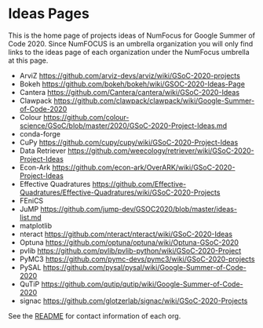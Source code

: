 
# Ideas Pages

This is the home page of projects ideas of NumFocus for Google Summer of Code 2020.
Since NumFOCUS is an umbrella organization you will only find links to the ideas
page of each organization under the NumFocus umbrella at this page.


- ArviZ https://github.com/arviz-devs/arviz/wiki/GSoC-2020-projects
- Bokeh https://github.com/bokeh/bokeh/wiki/GSOC-2020-Ideas-Page
- Cantera https://github.com/Cantera/cantera/wiki/GSoC-2020-Ideas
- Clawpack https://github.com/clawpack/clawpack/wiki/Google-Summer-of-Code-2020
- Colour https://github.com/colour-science/GSoC/blob/master/2020/GSoC-2020-Project-Ideas.md
- conda-forge
- CuPy https://github.com/cupy/cupy/wiki/GSoC-2020-Project-Ideas
- Data Retriever https://github.com/weecology/retriever/wiki/GSoC-2020-Project-Ideas
- Econ-Ark https://github.com/econ-ark/OverARK/wiki/GSoC-2020-Project-Ideas
- Effective Quadratures https://github.com/Effective-Quadratures/Effective-Quadratures/wiki/GSoC-2020-Projects
- FEniCS
- JuMP      https://github.com/jump-dev/GSOC2020/blob/master/ideas-list.md
- matplotlib
- nteract   https://github.com/nteract/nteract/wiki/GSoC-2020-Ideas
- Optuna    https://github.com/optuna/optuna/wiki/Optuna-GSoC-2020
- pvlib     https://github.com/pvlib/pvlib-python/wiki/GSoC-2020-Project
- PyMC3     https://github.com/pymc-devs/pymc3/wiki/GSoC-2020-projects
- PySAL     https://github.com/pysal/pysal/wiki/Google-Summer-of-Code-2020
- QuTiP https://github.com/qutip/qutip/wiki/Google-Summer-of-Code-2020
- signac    https://github.com/glotzerlab/signac/wiki/GSoC-2020-Projects

See the [README](https://github.com/numfocus/gsoc/blob/master/README.md#organizations-confirmed-under-numfocus-umbrella) for contact information of each org.
